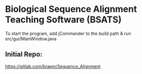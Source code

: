 # Biological Sequence Alignment Teaching Software (BSATS)

To start the program, add jCommander to the build path & run src/gui/MainWindow.java

## Initial Repo:
https://gitlab.com/braem/Sequence_Alignment

